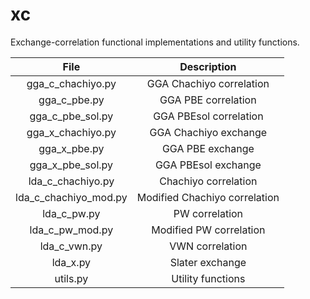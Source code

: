 <!--
SPDX-FileCopyrightText: 2021 The eminus developers
SPDX-License-Identifier: Apache-2.0
-->
# xc

Exchange-correlation functional implementations and utility functions.

| File                  | Description |
| :-------------------: | :---------: |
| gga_c_chachiyo.py     | GGA Chachiyo correlation |
| gga_c_pbe.py          | GGA PBE correlation |
| gga_c_pbe_sol.py      | GGA PBEsol correlation |
| gga_x_chachiyo.py     | GGA Chachiyo exchange |
| gga_x_pbe.py          | GGA PBE exchange |
| gga_x_pbe_sol.py      | GGA PBEsol exchange |
| lda_c_chachiyo.py     | Chachiyo correlation |
| lda_c_chachiyo_mod.py | Modified Chachiyo correlation |
| lda_c_pw.py           | PW correlation |
| lda_c_pw_mod.py       | Modified PW correlation |
| lda_c_vwn.py          | VWN correlation |
| lda_x.py              | Slater exchange |
| utils.py              | Utility functions |
